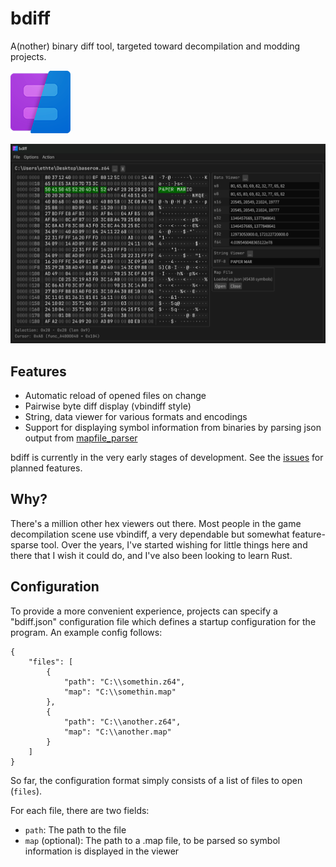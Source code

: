 # bdiff

A(nother) binary diff tool, targeted toward decompilation and modding projects.

![bdiff icon](/assets/icon.png)

![image of bdiff UI](screenshot.png)

## Features
- Automatic reload of opened files on change
- Pairwise byte diff display (vbindiff style)
- String, data viewer for various formats and encodings
- Support for displaying symbol information from binaries by parsing json output from [mapfile_parser](https://github.com/Decompollaborate/mapfile_parser)

bdiff is currently in the very early stages of development. See the [issues](https://github.com/ethteck/bdiff/issues) for planned features.

## Why?

There's a million other hex viewers out there. Most people in the game decompilation scene use vbindiff, a very dependable but somewhat feature-sparse tool. Over the years, I've started wishing for little things here and there that I wish it could do, and I've also been looking to learn Rust.

## Configuration

To provide a more convenient experience, projects can specify a "bdiff.json" configuration file which defines a startup configuration for the program. An example config follows:

```
{
    "files": [
        {
            "path": "C:\\somethin.z64",
            "map": "C:\\somethin.map"
        },
        {
            "path": "C:\\another.z64",
            "map": "C:\\another.map"
        }
    ]
}
```

So far, the configuration format simply consists of a list of files to open (`files`).

For each file, there are two fields:

* `path`: The path to the file
* `map` (optional): The path to a .map file, to be parsed so symbol information is displayed in the viewer
